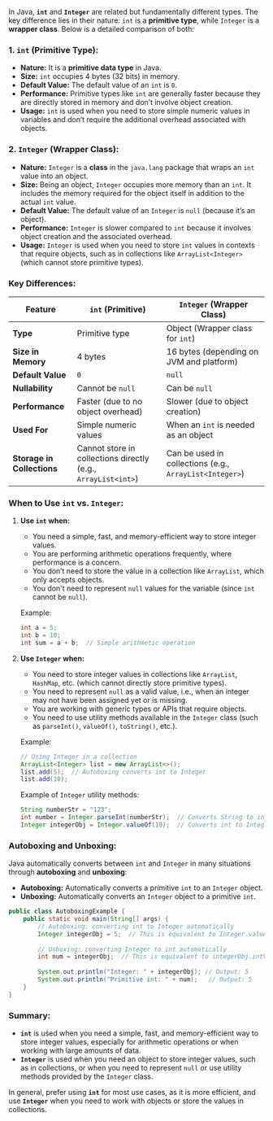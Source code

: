 In Java, **`int`** and **`Integer`** are related but fundamentally different types. The key difference lies in their nature: `int` is a **primitive type**, while `Integer` is a **wrapper class**. Below is a detailed comparison of both:

### 1. **`int` (Primitive Type):**
- **Nature:** It is a **primitive data type** in Java.
- **Size:** `int` occupies 4 bytes (32 bits) in memory.
- **Default Value:** The default value of an `int` is `0`.
- **Performance:** Primitive types like `int` are generally faster because they are directly stored in memory and don’t involve object creation.
- **Usage:** `int` is used when you need to store simple numeric values in variables and don’t require the additional overhead associated with objects.

### 2. **`Integer` (Wrapper Class):**
- **Nature:** `Integer` is a **class** in the `java.lang` package that wraps an `int` value into an object.
- **Size:** Being an object, `Integer` occupies more memory than an `int`. It includes the memory required for the object itself in addition to the actual `int` value.
- **Default Value:** The default value of an `Integer` is `null` (because it’s an object).
- **Performance:** `Integer` is slower compared to `int` because it involves object creation and the associated overhead.
- **Usage:** `Integer` is used when you need to store `int` values in contexts that require objects, such as in collections like `ArrayList<Integer>` (which cannot store primitive types).

### **Key Differences:**

| **Feature**             | **`int` (Primitive)**                 | **`Integer` (Wrapper Class)**        |
|-------------------------|---------------------------------------|--------------------------------------|
| **Type**                | Primitive type                       | Object (Wrapper class for `int`)     |
| **Size in Memory**      | 4 bytes                               | 16 bytes (depending on JVM and platform) |
| **Default Value**       | `0`                                   | `null`                               |
| **Nullability**         | Cannot be `null`                      | Can be `null`                        |
| **Performance**         | Faster (due to no object overhead)    | Slower (due to object creation)      |
| **Used For**            | Simple numeric values                | When an `int` is needed as an object |
| **Storage in Collections** | Cannot store in collections directly (e.g., `ArrayList<int>`) | Can be used in collections (e.g., `ArrayList<Integer>`) |

### **When to Use `int` vs. `Integer`:**

1. **Use `int` when:**
    - You need a simple, fast, and memory-efficient way to store integer values.
    - You are performing arithmetic operations frequently, where performance is a concern.
    - You don’t need to store the value in a collection like `ArrayList`, which only accepts objects.
    - You don't need to represent `null` values for the variable (since `int` cannot be `null`).

   Example:
   ```java
   int a = 5;
   int b = 10;
   int sum = a + b;  // Simple arithmetic operation
   ```

2. **Use `Integer` when:**
    - You need to store integer values in collections like `ArrayList`, `HashMap`, etc. (which cannot directly store primitive types).
    - You need to represent `null` as a valid value, i.e., when an integer may not have been assigned yet or is missing.
    - You are working with generic types or APIs that require objects.
    - You need to use utility methods available in the `Integer` class (such as `parseInt()`, `valueOf()`, `toString()`, etc.).

   Example:
   ```java
   // Using Integer in a collection
   ArrayList<Integer> list = new ArrayList<>();
   list.add(5);  // Autoboxing converts int to Integer
   list.add(10);
   ```

   Example of `Integer` utility methods:
   ```java
   String numberStr = "123";
   int number = Integer.parseInt(numberStr);  // Converts String to int
   Integer integerObj = Integer.valueOf(10);  // Converts int to Integer
   ```

### **Autoboxing and Unboxing:**
Java automatically converts between `int` and `Integer` in many situations through **autoboxing** and **unboxing**:
- **Autoboxing:** Automatically converts a primitive `int` to an `Integer` object.
- **Unboxing:** Automatically converts an `Integer` object to a primitive `int`.

```java
public class AutoboxingExample {
    public static void main(String[] args) {
        // Autoboxing: converting int to Integer automatically
        Integer integerObj = 5;  // This is equivalent to Integer.valueOf(5)
        
        // Unboxing: converting Integer to int automatically
        int num = integerObj;  // This is equivalent to integerObj.intValue()
        
        System.out.println("Integer: " + integerObj); // Output: 5
        System.out.println("Primitive int: " + num);   // Output: 5
    }
}
```

### **Summary:**
- **`int`** is used when you need a simple, fast, and memory-efficient way to store integer values, especially for arithmetic operations or when working with large amounts of data.
- **`Integer`** is used when you need an object to store integer values, such as in collections, or when you need to represent `null` or use utility methods provided by the `Integer` class.

In general, prefer using **`int`** for most use cases, as it is more efficient, and use **`Integer`** when you need to work with objects or store the values in collections.